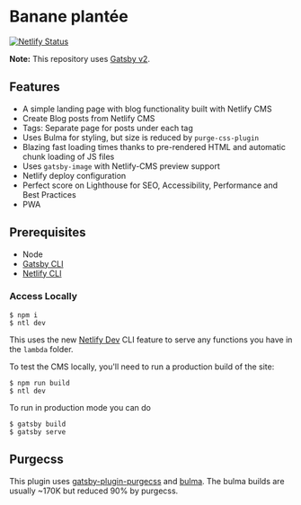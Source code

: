 # Banane plantée

[![Netlify Status](https://api.netlify.com/api/v1/badges/c113e605-aae3-494e-ad45-195f488a2942/deploy-status)](https://app.netlify.com/sites/goofy-kare-98e46a/deploys)

**Note:** This repository uses [Gatsby v2](https://www.gatsbyjs.org/blog/2018-09-17-gatsby-v2/).

## Features

- A simple landing page with blog functionality built with Netlify CMS
- Create Blog posts from Netlify CMS
- Tags: Separate page for posts under each tag
- Uses Bulma for styling, but size is reduced by `purge-css-plugin`
- Blazing fast loading times thanks to pre-rendered HTML and automatic chunk loading of JS files
- Uses `gatsby-image` with Netlify-CMS preview support
- Netlify deploy configuration
- Perfect score on Lighthouse for SEO, Accessibility, Performance and Best Practices
- PWA

## Prerequisites

- Node
- [Gatsby CLI](https://www.gatsbyjs.org/docs/)
- [Netlify CLI](https://github.com/netlify/cli)

### Access Locally

```
$ npm i
$ ntl dev
```

This uses the new [Netlify Dev](https://www.netlify.com/products/dev/?utm_source=blog&utm_medium=netlifycms&utm_campaign=devex) CLI feature to serve any functions you have in the `lambda` folder.

To test the CMS locally, you'll need to run a production build of the site:

```
$ npm run build
$ ntl dev
```

To run in production mode you can do

```
$ gatsby build
$ gatsby serve
```

## Purgecss

This plugin uses [gatsby-plugin-purgecss](https://www.gatsbyjs.org/packages/gatsby-plugin-purgecss/) and [bulma](https://bulma.io/). The bulma builds are usually ~170K but reduced 90% by purgecss.

